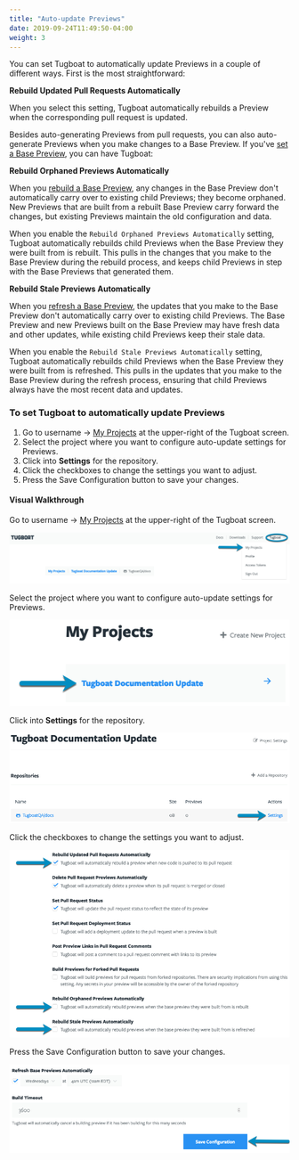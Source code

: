 ```yaml
---
title: "Auto-update Previews"
date: 2019-09-24T11:49:50-04:00
weight: 3
---
```


You can set Tugboat to automatically update Previews in a couple of different
ways. First is the most straightforward:

**Rebuild Updated Pull Requests Automatically**

When you select this setting, Tugboat automatically rebuilds a Preview when the
corresponding pull request is updated.

Besides auto-generating Previews from pull requests, you can also auto-generate
Previews when you make changes to a Base Preview. If you've
[set a Base Preview](../../work-with-base-previews/set-a-base-preview/), you can
have Tugboat:

**Rebuild Orphaned Previews Automatically**

When you
[rebuild a Base Preview](../../work-with-base-previews/change-or-update/#change-a-base-preview),
any changes in the Base Preview don't automatically carry over to existing child
Previews; they become orphaned. New Previews that are built from a rebuilt Base
Preview carry forward the changes, but existing Previews maintain the old
configuration and data.

When you enable the `Rebuild Orphaned Previews Automatically` setting, Tugboat
automatically rebuilds child Previews when the Base Preview they were built from
is rebuilt. This pulls in the changes that you make to the Base Preview during
the rebuild process, and keeps child Previews in step with the Base Previews
that generated them.

**Rebuild Stale Previews Automatically**

When you
[refresh a Base Preview](../../work-with-base-previews/change-or-update/#update-a-base-preview),
the updates that you make to the Base Preview don't automatically carry over to
existing child Previews. The Base Preview and new Previews built on the Base
Preview may have fresh data and other updates, while existing child Previews
keep their stale data.

When you enable the `Rebuild Stale Previews Automatically` setting, Tugboat
automatically rebuilds child Previews when the Base Preview they were built from
is refreshed. This pulls in the updates that you make to the Base Preview during
the refresh process, ensuring that child Previews always have the most recent
data and updates.

### To set Tugboat to automatically update Previews

1. Go to username -> [My Projects](https://dashboard.tugboat.qa/projects) at the
   upper-right of the Tugboat screen.
2. Select the project where you want to configure auto-update settings for
   Previews.
3. Click into **Settings** for the repository.
4. Click the checkboxes to change the settings you want to adjust.
5. Press the Save Configuration button to save your changes.

#### Visual Walkthrough

Go to username -> [My Projects](https://dashboard.tugboat.qa/projects) at the
upper-right of the Tugboat screen.

![Go to username -> My Projects](/_images/go-to-user-my-projects.png)

Select the project where you want to configure auto-update settings for
Previews.

![Select the project](/_images/select-a-project.png)

Click into **Settings** for the repository.

![Go to Repository Settings](/_images/go-to-repository-settings.png)

Click the checkboxes to change the settings you want to adjust.

![Click the checkboxes to turn auto-update Preview options on or off](/_images/auto-update-preview-repository-settings.png)

Press the Save Configuration button to save your changes.

![Press the Save Configuration button](/_images/repository-settings-press-save-configuration.png)
